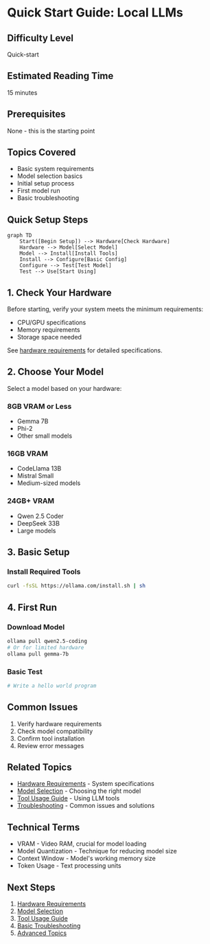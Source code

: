 # Quick Start Guide: Local LLMs

## Difficulty Level
Quick-start

## Estimated Reading Time
15 minutes

## Prerequisites
None - this is the starting point

## Topics Covered
- Basic system requirements
- Model selection basics
- Initial setup process
- First model run
- Basic troubleshooting

## Quick Setup Steps

```mermaid
graph TD
    Start([Begin Setup]) --> Hardware[Check Hardware]
    Hardware --> Model[Select Model]
    Model --> Install[Install Tools]
    Install --> Configure[Basic Config]
    Configure --> Test[Test Model]
    Test --> Use[Start Using]
```

## 1. Check Your Hardware
Before starting, verify your system meets the minimum requirements:
- CPU/GPU specifications
- Memory requirements
- Storage space needed

See [hardware requirements](hardware-requirements.md) for detailed specifications.

## 2. Choose Your Model
Select a model based on your hardware:

### 8GB VRAM or Less
- Gemma 7B
- Phi-2
- Other small models

### 16GB VRAM
- CodeLlama 13B
- Mistral Small
- Medium-sized models

### 24GB+ VRAM
- Qwen 2.5 Coder
- DeepSeek 33B
- Large models

## 3. Basic Setup

### Install Required Tools
```bash
curl -fsSL https://ollama.com/install.sh | sh
```

## 4. First Run

### Download Model
```bash
ollama pull qwen2.5-coding
# Or for limited hardware
ollama pull gemma-7b
```

### Basic Test
```python
# Write a hello world program
```

## Common Issues
1. Verify hardware requirements
2. Check model compatibility
3. Confirm tool installation
4. Review error messages

## Related Topics
- [Hardware Requirements](hardware-requirements.md) - System specifications
- [Model Selection](model-selection.md) - Choosing the right model
- [Tool Usage Guide](tool-usage.md) - Using LLM tools
- [Troubleshooting](troubleshooting.md) - Common issues and solutions

## Technical Terms
- VRAM - Video RAM, crucial for model loading
- Model Quantization - Technique for reducing model size
- Context Window - Model's working memory size
- Token Usage - Text processing units

## Next Steps
1. [Hardware Requirements](hardware-requirements.md)
2. [Model Selection](model-selection.md)
3. [Tool Usage Guide](tool-usage.md)
4. [Basic Troubleshooting](troubleshooting.md)
5. [Advanced Topics](../advanced/architecture.md)